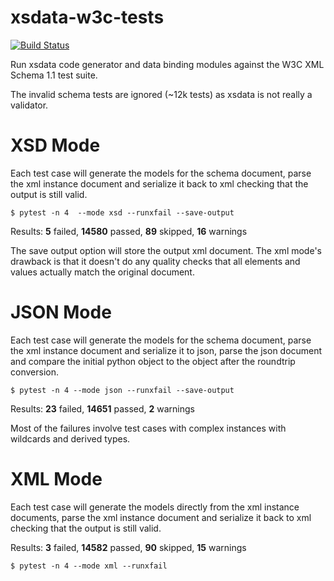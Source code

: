 # xsdata-w3c-tests

[![Build Status](https://github.com/tefra/xsdata-w3c-tests/workflows/tests/badge.svg)](https://github.com/tefra/xsdata-w3c-tests/actions)

Run xsdata code generator and data binding modules against the W3C XML Schema 1.1 test
suite.

The invalid schema tests are ignored (~12k tests) as xsdata is not really a validator.

# XSD Mode

Each test case will generate the models for the schema document, parse the xml instance
document and serialize it back to xml checking that the output is still valid.

```terminal
$ pytest -n 4  --mode xsd --runxfail --save-output
```

Results: **5** failed, **14580** passed, **89** skipped, **16** warnings

The save output option will store the output xml document. The xml mode's drawback is
that it doesn't do any quality checks that all elements and values actually match the
original document.

# JSON Mode

Each test case will generate the models for the schema document, parse the xml instance
document and serialize it to json, parse the json document and compare the initial
python object to the object after the roundtrip conversion.

```terminal
$ pytest -n 4 --mode json --runxfail --save-output
```

Results: **23** failed, **14651** passed, **2** warnings

Most of the failures involve test cases with complex instances with wildcards and
derived types.

# XML Mode

Each test case will generate the models directly from the xml instance documents, parse
the xml instance document and serialize it back to xml checking that the output is still
valid.

Results: **3** failed, **14582** passed, **90** skipped, **15** warnings

```terminal
$ pytest -n 4 --mode xml --runxfail
```
